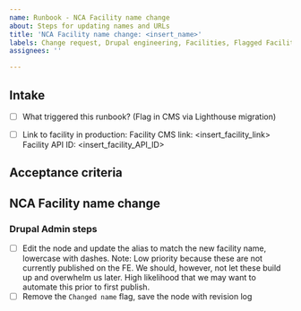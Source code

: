 ```yaml
---
name: Runbook - NCA Facility name change
about: Steps for updating names and URLs
title: 'NCA Facility name change: <insert_name>'
labels: Change request, Drupal engineering, Facilities, Flagged Facilities, User support, NCA
assignees: ''

---
```


## Intake
- [ ] What triggered this runbook? (Flag in CMS via Lighthouse migration)

- [ ] Link to facility in production:
Facility CMS link: <insert_facility_link>
Facility API ID: <insert_facility_API_ID>

## Acceptance criteria

## NCA Facility name change

### Drupal Admin steps
- [ ] Edit the node and update the alias to match the new facility name, lowercase with dashes.
 Note: Low priority because these are not currently published on the FE. We should, however, not let these build up and overwhelm us later. High likelihood that we may want to automate this prior to first publish.
- [ ] Remove the `Changed name` flag, save the node with revision log
